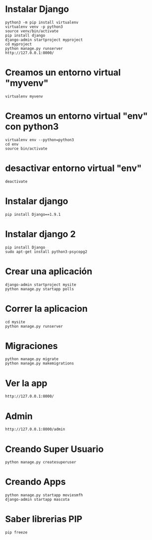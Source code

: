 # Instalar Django

```
python3 -m pip install virtualenv
virtualenv venv -p python3
source venv/bin/activate
pip install django
django-admin startproject myproject
cd myproject
python manage.py runserver
http://127.0.0.1:8000/
```

# Creamos un entorno virtual "myvenv"
```
virtualenv myvenv
```

# Creamos un entorno virtual "env" con python3
```
virtualenv env --python=python3
cd env
source bin/activate
```

# desactivar entorno virtual "env"
```
deactivate
```

# Instalar django
```
pip install Django==1.9.1
```

# Instalar django 2
```
pip install Django
sudo apt-get install python3-psycopg2
```


# Crear una aplicación
```
django-admin startproject mysite
python manage.py startapp polls
```

# Correr la aplicacion
```
cd mysite
python manage.py runserver
```

# Migraciones
```
python manage.py migrate
python manage.py makemigrations
```

# Ver la app
```
http://127.0.0.1:8000/
```

# Admin
```
http://127.0.0.1:8000/admin
```

# Creando Super Usuario
```
python manage.py createsuperuser
```
# Creando Apps 
```
python manage.py startapp moviesmfh
django-admin startapp mascota
```

# Saber librerias PIP
```
pip freeze
```
